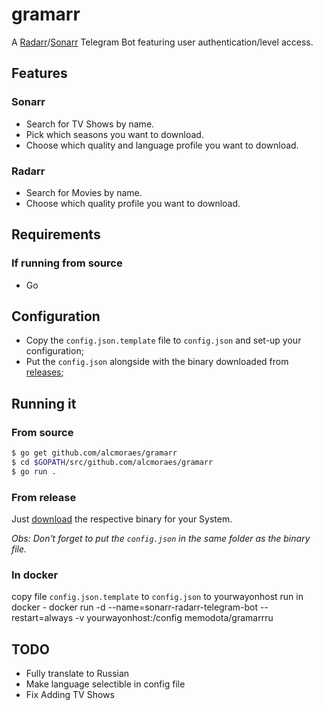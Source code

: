# gramarr
A [Radarr](https://github.com/Radarr/Radarr)/[Sonarr](https://github.com/Sonarr/Sonarr) Telegram Bot featuring user authentication/level access.

## Features

### Sonarr

- Search for TV Shows by name.
- Pick which seasons you want to download.
- Choose which quality and language profile you want to download.

### Radarr

- Search for Movies by name.
- Choose which quality profile you want to download.

## Requirements

### If running from source

- Go

## Configuration

- Copy the `config.json.template` file to `config.json` and set-up your configuration;
- Put the `config.json` alongside with the binary downloaded from [releases](https://github.com/alcmoraes/gramarr/releases);

## Running it

### From source

```bash
$ go get github.com/alcmoraes/gramarr
$ cd $GOPATH/src/github.com/alcmoraes/gramarr
$ go run .
```

### From release

Just [download](https://github.com/alcmoraes/gramarr/releases/latest) the respective binary for your System.

*Obs: Don't forget to put the `config.json` in the same folder as the binary file.*

### In docker

copy file `config.json.template` to `config.json` to yourwayonhost
run in docker   -   docker run -d --name=sonarr-radarr-telegram-bot --restart=always -v yourwayonhost:/config memodota/gramarrru

## TODO

- Fully translate to Russian
- Make language selectible in config file
- Fix Adding TV Shows
